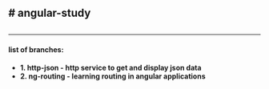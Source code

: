 <h2># angular-study<h2>
<hr>
<h4>list of branches:<h4>
<ul>
  <li>1. http-json  - http service to get and display json data</li>
  <li>2. ng-routing - learning routing in angular applications</li>
</ul>
